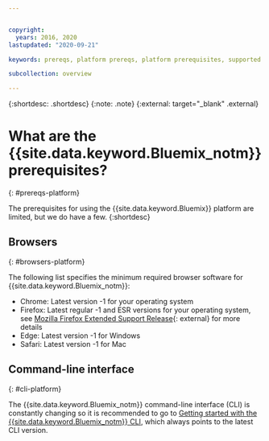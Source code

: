 ```yaml
---


copyright:
  years: 2016, 2020
lastupdated: "2020-09-21"

keywords: prereqs, platform prereqs, platform prerequisites, supported browsers, browsers

subcollection: overview

---
```


{:shortdesc: .shortdesc}
{:note: .note}
{:external: target="_blank" .external}

# What are the {{site.data.keyword.Bluemix_notm}} prerequisites?
{: #prereqs-platform}

The prerequisites for using the {{site.data.keyword.Bluemix}} platform are limited, but we do have a few.
{:shortdesc}

## Browsers
{: #browsers-platform}

The following list specifies the minimum required browser software for {{site.data.keyword.Bluemix_notm}}:

 * Chrome: Latest version -1 for your operating system
 * Firefox: Latest regular -1 and ESR versions for your operating system, see [Mozilla Firefox
Extended Support Release](https://www.mozilla.org/en-US/firefox/organizations/){: external}  for more details
 * Edge: Latest version -1 for Windows
 * Safari: Latest version -1 for Mac
 
## Command-line interface
{: #cli-platform}

The {{site.data.keyword.Bluemix_notm}} command-line interface (CLI) is constantly changing so it is recommended to go to [Getting started with the {{site.data.keyword.Bluemix_notm}} CLI](/docs/cli?topic=cli-getting-started), which always points to the latest CLI version.
